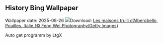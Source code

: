 ## History Bing Wallpaper
Wallpaper date: 2025-08-26
![](https://www.bing.com/th?id=OHR.TrulliHouses_FR-FR8920368293_UHD.jpg&w=1000)Download: [Les maisons trulli d’Alberobello, Pouilles, Italie (© Feng Wei Photography/Getty Images)](https://www.bing.com/th?id=OHR.TrulliHouses_FR-FR8920368293_UHD.jpg)

Auto get programm by LtgX
